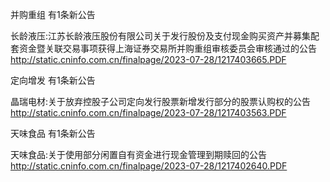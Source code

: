 并购重组 有1条新公告 

长龄液压:江苏长龄液压股份有限公司关于发行股份及支付现金购买资产并募集配套资金暨关联交易事项获得上海证券交易所并购重组审核委员会审核通过的公告 http://static.cninfo.com.cn/finalpage/2023-07-28/1217403665.PDF 

定向增发 有1条新公告 

晶瑞电材:关于放弃控股子公司定向发行股票新增发行部分的股票认购权的公告 http://static.cninfo.com.cn/finalpage/2023-07-28/1217403563.PDF 

天味食品 有1条新公告 

天味食品:关于使用部分闲置自有资金进行现金管理到期赎回的公告 http://static.cninfo.com.cn/finalpage/2023-07-28/1217402640.PDF 


